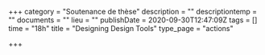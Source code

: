 +++
category = "Soutenance de thèse"
description = ""
descriptiontemp = ""
documents = ""
lieu = ""
publishDate = 2020-09-30T12:47:09Z
tags = []
time = "18h"
title = "Designing Design Tools"
type_page = "actions"

+++
